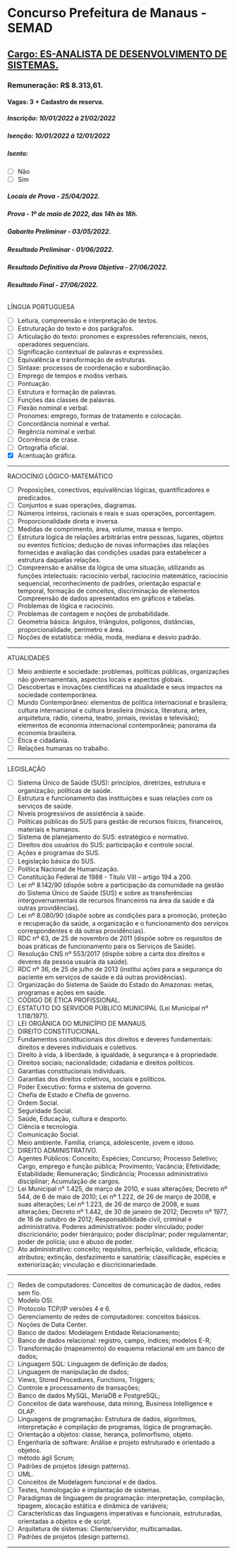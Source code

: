 # Concurso Prefeitura de Manaus - SEMAD

## [Cargo: ES-ANALISTA DE DESENVOLVIMENTO DE SISTEMAS.](https://conhecimento.fgv.br/concursos/semad22/002)

### Remuneração: R$ 8.313,61.

#### Vagas: 3 + Cadastro de reserva.

##### Inscrição: 10/01/2022 à 21/02/2022
##### Isenção: 10/01/2022 à 12/01/2022 
##### Isento:
* [ ] Não 
* [ ] Sim
##### Locais de Prova - 25/04/2022.
##### Prova - 1º de maio de 2022, das 14h às 18h.
##### Gabarito Preliminar - 03/05/2022.
##### Resultado Preliminar - 01/06/2022.
##### Resultado Definitivo da Prova Objetiva - 27/06/2022.
##### Resultado Final - 27/06/2022.

###### 

LÍNGUA PORTUGUESA 

* [ ] Leitura, compreensão e interpretação de textos.
* [ ] Estruturação do texto e dos parágrafos.
* [ ] Articulação do texto: pronomes e expressões referenciais, nexos, operadores sequenciais.
* [ ] Significação contextual de palavras e expressões. 
* [ ] Equivalência e transformação de estruturas.
* [ ] Sintaxe: processos de coordenação e subordinação.
* [ ] Emprego de tempos e modos verbais.
* [ ] Pontuação.
* [ ] Estrutura e formação de palavras.
* [ ] Funções das classes de palavras.
* [ ] Flexão nominal e verbal.
* [ ] Pronomes: emprego, formas de tratamento e colocação.
* [ ] Concordância nominal e verbal.
* [ ] Regência nominal e verbal.
* [ ] Ocorrência de crase.
* [ ] Ortografia oficial.
* [x] Acentuação gráfica. 
-----------------------------------------------------------------------------------------------------------------------------

RACIOCÍNIO LÓGICO-MATEMÁTICO 
* [ ] Proposições, conectivos, equivalências lógicas, quantificadores e predicados.
* [ ] Conjuntos e suas operações, diagramas. 
* [ ] Números inteiros, racionais e reais e suas operações, porcentagem.
* [ ] Proporcionalidade direta e inversa.
* [ ] Medidas de comprimento, área, volume, massa e tempo.
* [ ] Estrutura lógica de relações arbitrárias entre pessoas, lugares, objetos ou eventos fictícios; dedução de novas informações das relações fornecidas e avaliação das condições usadas para estabelecer a estrutura daquelas relações.
* [ ] Compreensão e análise da lógica de uma situação, utilizando as funções intelectuais: raciocínio verbal, raciocínio matemático, raciocínio sequencial, reconhecimento de padrões, orientação espacial e temporal, formação de conceitos, discriminação de elementos Compreensão de dados apresentados em 
gráficos e tabelas.
* [ ] Problemas de lógica e raciocínio.
* [ ] Problemas de contagem e noções de probabilidade.
* [ ] Geometria básica: ângulos, triângulos, polígonos, distâncias, proporcionalidade, perímetro e área.
* [ ] Noções de estatística: média, moda, mediana e desvio padrão.

-----------------------------------------------------------------------------------------------------------------------------

ATUALIDADES
* [ ] Meio ambiente e sociedade: problemas, políticas públicas, organizações não governamentais, aspectos locais e 
aspectos globais.
* [ ] Descobertas e inovações científicas na atualidade e seus impactos na sociedade contemporânea. 
* [ ] Mundo Contemporâneo: elementos de política internacional e brasileira; cultura internacional e cultura brasileira 
(música, literatura, artes, arquitetura, rádio, cinema, teatro, jornais, revistas e televisão); elementos de economia 
internacional contemporânea; panorama da economia brasileira.
* [ ] Ética e cidadania.
* [ ] Relações humanas no trabalho.

-----------------------------------------------------------------------------------------------------------------------------

LEGISLAÇÃO 
* [ ] Sistema Único de Saúde (SUS): princípios, diretrizes, estrutura e organização; políticas de saúde.
* [ ] Estrutura e funcionamento das instituições e suas relações com os serviços de saúde.
* [ ] Níveis progressivos de assistência à saúde. 
* [ ] Políticas públicas do SUS para gestão de recursos físicos, financeiros, materiais e humanos.
* [ ] Sistema de planejamento do SUS: estratégico e normativo.
* [ ] Direitos dos usuários do SUS: participação e controle social.
* [ ]  Ações e programas do SUS.
* [ ] Legislação básica do SUS.
* [ ] Política Nacional de Humanização.
* [ ] Constituição Federal de 1988 - Título VIII – artigo 194 a 200.
* [ ] Lei nº 8.142/90 (dispõe sobre a participação da comunidade na gestão do Sistema Único de Saúde (SUS) e 
sobre as transferências intergovernamentais de recursos financeiros na área da saúde e dá outras providências).
* [ ] Lei nº 8.080/90 (dispõe sobre as condições para a promoção, proteção e recuperação da saúde, a organização e o 
funcionamento dos serviços correspondentes e dá outras providências).
* [ ] RDC nº 63, de 25 de novembro de 2011 (dispõe sobre os requisitos de boas práticas de funcionamento para os Serviços de Saúde).
* [ ] Resolução CNS nº 553/2017 (dispõe sobre a carta dos direitos e deveres da pessoa usuária da saúde).
* [ ] RDC nº 36, de 25 de julho de 2013 (institui ações para a segurança do paciente em serviços de saúde e dá outras providências).
* [ ] Organização do Sistema de Saúde do Estado do Amazonas: metas, programas e ações em saúde.
* [ ] CÓDIGO DE ÉTICA PROFISSIONAL.
* [ ] ESTATUTO DO SERVIDOR PÚBLICO MUNICIPAL (Lei Municipal nº 1.118/1971).
* [ ] LEI ORGÂNICA DO MUNICÍPIO DE MANAUS.
* [ ] DIREITO CONSTITUCIONAL.
* [ ] Fundamentos constitucionais dos direitos e deveres fundamentais: direitos e deveres individuais e 
coletivos.
* [ ] Direito à vida, à liberdade, à igualdade, à segurança e à propriedade.
* [ ] Direitos sociais; nacionalidade; cidadania e direitos políticos.
* [ ] Garantias constitucionais individuais.
* [ ] Garantias dos direitos coletivos, sociais e políticos.
* [ ] Poder Executivo: forma e sistema de governo.
* [ ] Chefia de Estado e Chefia de governo.
* [ ] Ordem Social.
* [ ] Seguridade Social. 
* [ ] Saúde, Educação, cultura e desporto.
* [ ] Ciência e tecnologia.
* [ ] Comunicação Social.
* [ ] Meio ambiente. Família, criança, adolescente, jovem e idoso.
* [ ] DIREITO ADMINISTRATIVO.
* [ ] Agentes Públicos: Conceito; Espécies; Concurso; Processo Seletivo; Cargo, emprego e função pública; Provimento; Vacância; Efetividade; Estabilidade; Remuneração; 
Sindicância; Processo administrativo disciplinar; Acumulação de cargos.
* [ ] Lei Municipal n° 1.425, de março de 2010, e suas alterações; Decreto nº 544, de 6 de maio de 2010; Lei nº 1.222, de 26 de março de 2008, e suas alterações; Lei 
nº 1.223, de 26 de março de 2008, e suas alterações; Decreto nº 1.442, de 30 de janeiro de 2012; Decreto nº 1977, de 16 de outubro de 2012; Responsabilidade civil, criminal e administrativa. Poderes administrativos: poder vinculado; poder discricionário; poder hierárquico; poder disciplinar; poder regulamentar; poder de polícia; uso e abuso de poder.
* [ ] Ato administrativo: conceito; requisitos, perfeição, validade, eficácia; atributos; extinção, desfazimento e 
sanatória; classificação, espécies e exteriorização; vinculação e discricionariedade.

-----------------------------------------------------------------------------------------------------------------------------

* [ ] Redes de computadores: Conceitos de comunicação de dados, redes sem fio.
* [ ] Modelo OSI.
* [ ] Protocolo TCP/IP versões 4 e 6.
* [ ] Gerenciamento de redes de computadores: conceitos básicos.
* [ ] Noções de Data Center.
* [ ] Banco de dados: Modelagem Entidade Relacionamento;
* [ ] Banco de dados relacional: registro, campo, índices; modelos E-R;
* [ ] Transformação (mapeamento) do esquema relacional em um banco de dados;
* [ ] Linguagem SQL: Linguagem de definição de dados;
* [ ] Linguagem de manipulação de dados;
* [ ] Views, Stored Procedures, Functions, Triggers;
* [ ] Controle e processamento de transações;
* [ ] Banco de dados MySQL, MariaDB e PostgreSQL;
* [ ] Conceitos de data warehouse, data mining, Business Intelligence e OLAP.
* [ ] Linguagens de programação: Estrutura de dados, algoritmos, interpretação e compilação de programas, lógica de programação.
* [ ] Orientação a objetos: classe, herança, polimorfismo, objeto.
* [ ] Engenharia de software: Análise e projeto estruturado e orientado a objetos.
* [ ] método ágil Scrum;
* [ ] Padrões de projetos (design patterns).
* [ ] UML.
* [ ] Conceitos de Modelagem funcional e de dados.
* [ ] Testes, homologação e implantação de sistemas.
* [ ] Paradigmas de linguagem de programação: interpretação, compilação, tipagem, alocação estática e dinâmica de variáveis;
* [ ] Características das linguagens imperativas e funcionais, estruturadas, orientadas a objetos e de script.
* [ ] Arquitetura de sistemas: Cliente/servidor, multicamadas.
* [ ] Padrões de projetos (design patterns).
-----------------------------------------------------------------------------------------------------------------------------------
